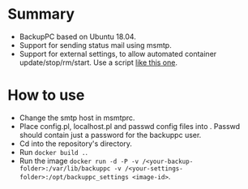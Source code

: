 # Summary
* BackupPC based on Ubuntu 18.04.
* Support for sending status mail using msmtp.
* Support for external settings, to allow automated container update/stop/rm/start. Use a script [like this one](https://gist.github.com/cmavr8/4346368fca700d75356e).

# How to use
* Change the smtp host in msmtprc.
* Place config.pl, localhost.pl and passwd config files into <your-settings-folder>. Passwd should contain just a password for the backuppc user.
* Cd into the repository's directory.
* Run ```docker build .```.
* Run the image ```docker run -d -P -v /<your-backup-folder>:/var/lib/backuppc -v /<your-settings-folder>:/opt/backuppc_settings <image-id>```.
